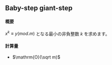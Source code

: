 ## Baby-step giant-step

#### 概要

$x^k ≡ y (mod. m)$ となる最小の非負整数 $k$ を求めます。

#### 計算量

- $\mathrm{O}(\sqrt m)$